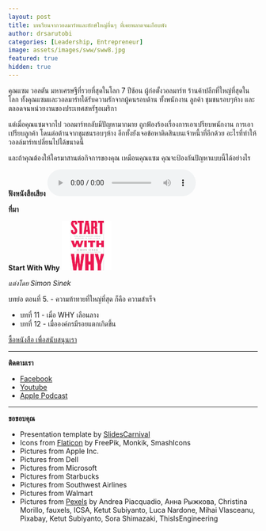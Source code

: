 ```yaml
---
layout: post
title: บทเรียนจากวอลมาร์ทและยักษ์ใหญ่อื่นๆ ที่เคยพลาดจนเกือบพัง
author: drsarutobi
categories: [Leadership, Entrepreneur]
image: assets/images/sww/sww8.jpg
featured: true
hidden: true
---
```

คุณแซม วอลตัน มหาเศรษฐีที่รวยที่สุดในโลก 7 ปีซ้อน ผู้ก่อตั้งวอลมาร์ท ร้านค้าปลีกที่ใหญ่ที่สุดในโลก 
ทั้งคุณแซมและวอลมาร์ทได้รับความรักจากผู้คนรอบด้าน 
ทั้งพนักงาน ลูกค้า ชุมชนรอบๆห้าง และตลอดจนหน่วยงานของประเทศสหรัฐอเมริกา  

แต่เมื่อคุณแซมจากไป วอลมาร์ทกลับมีปัญหามากมาย
ถูกฟ้องร้องเรื่องการเอาเปรียบพนักงาน การเอาเปรียบลูกค้า 
โดนต่อต้านจากชุมชนรอบๆห้าง อีกทั้งยังเจอข้อหาติดสินบนเจ้าหนี้าที่อีกด้วย 
อะไรที่ทำให้วอลล์มาร์ทเปลี่ยนไปได้ขนาดนี้

และถ้าคุณต้องให้ใครมาสานต่อกิจการของคุณ เหมือนคุณแซม 
คุณจะป้องกันปัญหาแบบนี้ได้อย่างไร 

**ฟังหนังสือเสียง**
<audio controls>
  <source src="/player/web/audio/startWithWhyEP8bonus.mp3" type="audio/mpeg">
Your browser does not support the audio element.
</audio>


**ที่มา**

**Start With Why** ![Start With Why](/assets/images/sww/cover.jpg)

*แต่งโดย Simon Sinek*

บทย่อ ตอนที่ 5. - ความท้าทายที่ใหญ่ที่สุด ก็คือ ความสำเร็จ
- บทที่ 11 - เมื่อ WHY เลือนลาง
- บทที่ 12 - เมื่อองค์กรมีรอยแตกเกิดขึ้น

 [ซื้อหนังสือ เพื่อสนับสนุนเรา](https://amzn.to/3m5VYEQ)


---
**ติดตามเรา**
- [Facebook](https://www.facebook.com/bookkery1)
- [Youtube](https://www.youtube.com/channel/UCaiCBs25YbaGATuXBiGG0-Q/featured)
- [Apple Podcast](https://podcasts.apple.com/th/podcast/bookkery-com/id1537281629)


---
**ขอขอบคุณ**
- Presentation template by [SlidesCarnival](https://www.slidescarnival.com)
- Icons from [Flaticon](https://www.flaticon.com) by FreePik, Monkik, SmashIcons
- Pictures from Apple Inc.
- Pictures from Dell
- Pictures from Microsoft
- Pictures from Starbucks
- Pictures from Southwest Airlines
- Pictures from Walmart
- Pictures from [Pexels](https://www.pexels.com) by Andrea Piacquadio, Анна Рыжкова, Christina Morillo, fauxels, ICSA, Ketut Subiyanto, Luca Nardone, Mihai Vlasceanu, Pixabay, Ketut Subiyanto, Sora Shimazaki, ThisIsEngineering
